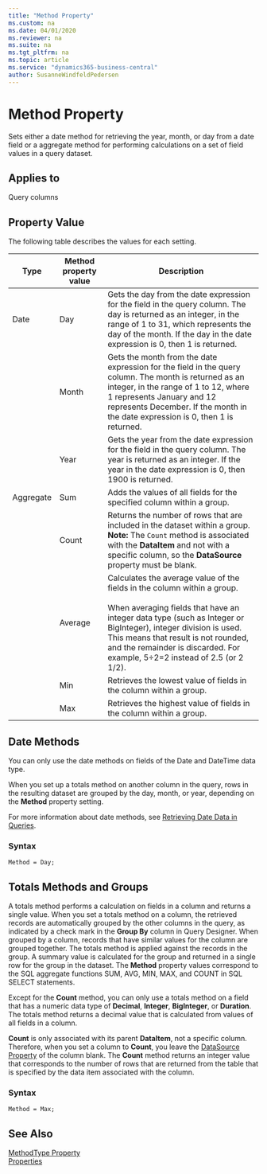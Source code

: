 ```yaml
---
title: "Method Property"
ms.custom: na
ms.date: 04/01/2020
ms.reviewer: na
ms.suite: na
ms.tgt_pltfrm: na
ms.topic: article
ms.service: "dynamics365-business-central"
author: SusanneWindfeldPedersen
---
```


# Method Property

Sets either a date method for retrieving the year, month, or day from a date field or a aggregate method for performing calculations on a set of field values in a query dataset.  
  
## Applies to  
 Query columns  
  
## Property Value  
<!--The values that are available for the **Method** property depend on whether the [MethodType Property](devenv-methodtype-property.md) is set to **Date** or **Totals**.--> The following table describes the values for each setting.  
  
|Type|Method property value|Description|  
|-------------------------------------|---------------------------|-----------------|  
|Date|Day|Gets the day from the date expression for the field in the query column. The day is returned as an integer, in the range of 1 to 31, which represents the day of the month. If the day in the date expression is 0, then 1 is returned.|  
||Month|Gets the month from the date expression for the field in the query column. The month is returned as an integer, in the range of 1 to 12, where 1 represents January and 12 represents December. If the month in the date expression is 0, then 1 is returned.|  
||Year|Gets the year from the date expression for the field in the query column. The year is returned as an integer. If the year in the date expression is 0, then 1900 is returned.|  
|Aggregate|Sum|Adds the values of all fields for the specified column within a group.|  
||Count|Returns the number of rows that are included in the dataset within a group. **Note:**  The `Count` method is associated with the **DataItem** and not with a specific column, so the **DataSource** property must be blank.|  
||Average|Calculates the average value of the fields in the column within a group.<br /><br /> When averaging fields that have an integer data type (such as Integer or BigInteger), integer division is used. This means that result is not rounded, and the remainder is discarded. For example, 5÷2=2 instead of 2.5 (or 2 1/2).|  
||Min|Retrieves the lowest value of fields in the column within a group.|  
||Max|Retrieves the highest value of fields in the column within a group.|  
  
## Date Methods  
You can only use the date methods on fields of the Date and DateTime data type.  
  
When you set up a totals method on another column in the query, rows in the resulting dataset are grouped by the day, month, or year, depending on the **Method** property setting.  
 
For more information about date methods, see [Retrieving Date Data in Queries](../devenv-query-retrieve-date-data.md).

### Syntax
```
Method = Day;
```
  
## Totals Methods and Groups  
A totals method performs a calculation on fields in a column and returns a single value. When you set a totals method on a column, the retrieved records are automatically grouped by the other columns in the query, as indicated by a check mark in the **Group By** column in Query Designer. When grouped by a column, records that have similar values for the column are grouped together. The totals method is applied against the records in the group. A summary value is calculated for the group and returned in a single row for the group in the dataset. The **Method** property values correspond to the SQL aggregate functions SUM, AVG, MIN, MAX, and COUNT in SQL SELECT statements.  
  
Except for the **Count** method, you can only use a totals method on a field that has a numeric data type of **Decimal**, **Integer**, **BigInteger**, or **Duration**. The totals method returns a decimal value that is calculated from values of all fields in a column.  
  
**Count** is only associated with its parent **DataItem**, not a specific column. Therefore, when you set a column to **Count**, you leave the [DataSource Property](devenv-datasource-property.md) of the column blank. The **Count** method returns an integer value that corresponds to the number of rows that are returned from the table that is specified by the data item associated with the column.  

### Syntax
```
Method = Max;
```

 
## See Also  
[MethodType Property](devenv-methodtype-property.md)   
[Properties](devenv-properties.md)  